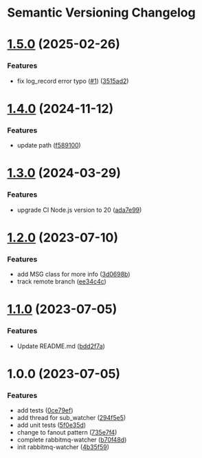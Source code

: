 # Semantic Versioning Changelog

# [1.5.0](https://github.com/officialpycasbin/rabbitmq-watcher/compare/v1.4.0...v1.5.0) (2025-02-26)


### Features

* fix log_record error typo ([#1](https://github.com/officialpycasbin/rabbitmq-watcher/issues/1)) ([3515ad2](https://github.com/officialpycasbin/rabbitmq-watcher/commit/3515ad2afddf5de9120e772e76324a089b4b56c9))

# [1.4.0](https://github.com/officialpycasbin/rabbitmq-watcher/compare/v1.3.0...v1.4.0) (2024-11-12)


### Features

* update path ([f589100](https://github.com/officialpycasbin/rabbitmq-watcher/commit/f589100a07f13ff63103f14f11881d9c69a3e3f7))

# [1.3.0](https://github.com/officialpycasbin/rabbitmq-watcher/compare/v1.2.0...v1.3.0) (2024-03-29)


### Features

* upgrade CI Node.js version to 20 ([ada7e99](https://github.com/officialpycasbin/rabbitmq-watcher/commit/ada7e99a9db15a661a85d10dc8da8125423a0ced))

# [1.2.0](https://github.com/officialpycasbin/rabbitmq-watcher/compare/v1.1.0...v1.2.0) (2023-07-10)


### Features

* add MSG class for more info ([3d0698b](https://github.com/officialpycasbin/rabbitmq-watcher/commit/3d0698b1992216d4fd413e5d6f9857d25da3e014))
* track remote branch ([ee34c4c](https://github.com/officialpycasbin/rabbitmq-watcher/commit/ee34c4cfed6342f6d0732117e9c402528c83e3ab))

# [1.1.0](https://github.com/officialpycasbin/rabbitmq-watcher/compare/v1.0.0...v1.1.0) (2023-07-05)


### Features

* Update README.md ([bdd2f7a](https://github.com/officialpycasbin/rabbitmq-watcher/commit/bdd2f7a62e32dea7cf91df4100864349aa806494))

# 1.0.0 (2023-07-05)


### Features

* add tests ([0ce79ef](https://github.com/officialpycasbin/rabbitmq-watcher/commit/0ce79ef9e451f5fdd7d56c74b08ddafe86b0cfb3))
* add thread for sub_watcher ([294f5e5](https://github.com/officialpycasbin/rabbitmq-watcher/commit/294f5e53296ceee428a29437d91616394da2b151))
* add unit tests ([5f0e35d](https://github.com/officialpycasbin/rabbitmq-watcher/commit/5f0e35d4ad6c69d5a8b62e106b02bfd69a4c8d1c))
* change to fanout pattern ([735e7f4](https://github.com/officialpycasbin/rabbitmq-watcher/commit/735e7f44b393cf2be4c698f2939feb26c18f1947))
* complete rabbitmq-watcher ([b70f48d](https://github.com/officialpycasbin/rabbitmq-watcher/commit/b70f48d1e6ebdb7c9b3961e0ffd2b83fbfb554de))
* init rabbitmq-watcher ([4b35f59](https://github.com/officialpycasbin/rabbitmq-watcher/commit/4b35f597dd822cfa1414dbb76e8739d715be4d57))
